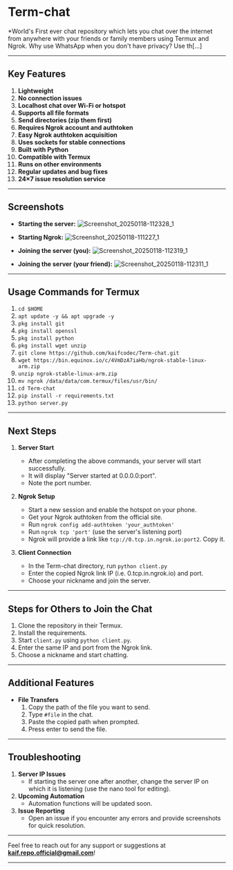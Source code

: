 # Term-chat

*World's First ever chat repository which lets you chat over the internet from anywhere with your friends or family members using Termux and Ngrok. Why use WhatsApp when you don't have privacy? Use th[...]

---

## Key Features

1. **Lightweight**
2. **No connection issues**
3. **Localhost chat over Wi-Fi or hotspot**
4. **Supports all file formats**
5. **Send directories (zip them first)**
6. **Requires Ngrok account and authtoken**
7. **Easy Ngrok authtoken acquisition**
8. **Uses sockets for stable connections**
9. **Built with Python**
10. **Compatible with Termux**
11. **Runs on other environments**
12. **Regular updates and bug fixes**
13. **24×7 issue resolution service**

---
## Screenshots

- **Starting the server:**
  ![Screenshot_20250118-112328_1](https://github.com/user-attachments/assets/a77e5a1f-9d70-4d8f-9ae5-793b629b4378)

- **Starting Ngrok:**
  ![Screenshot_20250118-111227_1](https://github.com/user-attachments/assets/f9c65475-879d-4c25-947b-bb1e92fdc3da)

- **Joining the server (you):**
  ![Screenshot_20250118-112319_1](https://github.com/user-attachments/assets/cc215786-0e88-4252-ab9e-a7b4360e8df6)

- **Joining the server (your friend):**
  ![Screenshot_20250118-112311_1](https://github.com/user-attachments/assets/c0f4ed14-3e22-42eb-b2aa-46140b227fad)

---
## Usage Commands for Termux

1. `cd $HOME`
2. `apt update -y && apt upgrade -y`
3. `pkg install git`
4. `pkg install openssl`
5. `pkg install python`
6. `pkg install wget unzip`
7. `git clone https://github.com/kaifcodec/Term-chat.git`
8. `wget https://bin.equinox.io/c/4VmDzA7iaHb/ngrok-stable-linux-arm.zip`
9. `unzip ngrok-stable-linux-arm.zip`
10. `mv ngrok /data/data/com.termux/files/usr/bin/`
11. `cd Term-chat`
12. `pip install -r requirements.txt`
13. `python server.py`

---

## Next Steps

1. **Server Start**
   - After completing the above commands, your server will start successfully.
   - It will display "Server started at 0.0.0.0:port".
   - Note the port number.

2. **Ngrok Setup**
   - Start a new session and enable the hotspot on your phone.
   - Get your Ngrok authtoken from the official site.
   - Run `ngrok config add-authtoken 'your_authtoken'`
   - Run `ngrok tcp 'port'` (use the server's listening port)
   - Ngrok will provide a link like `tcp://0.tcp.in.ngrok.io:port2`. Copy it.

3. **Client Connection**
   - In the Term-chat directory, run `python client.py`
   - Enter the copied Ngrok link IP (i.e. 0.tcp.in.ngrok.io) and port.
   - Choose your nickname and join the server.

---

## Steps for Others to Join the Chat

1. Clone the repository in their Termux.
2. Install the requirements.
3. Start `client.py` using `python client.py`.
4. Enter the same IP and port from the Ngrok link.
5. Choose a nickname and start chatting.

---

## Additional Features

- **File Transfers**
  1. Copy the path of the file you want to send.
  2. Type `#file` in the chat.
  3. Paste the copied path when prompted.
  4. Press enter to send the file.

---

## Troubleshooting

1. **Server IP Issues**
   - If starting the server one after another, change the server IP on which it is listening (use the nano tool for editing).
2. **Upcoming Automation**
   - Automation functions will be updated soon.
3. **Issue Reporting**
   - Open an issue if you encounter any errors and provide screenshots for quick resolution.

---

Feel free to reach out for any support or suggestions at **kaif.repo.official@gmail.com**!

---

